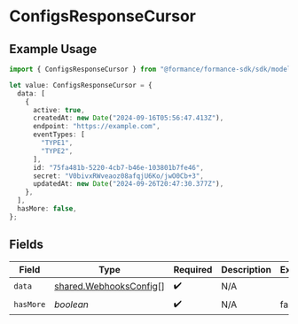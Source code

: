 # ConfigsResponseCursor

## Example Usage

```typescript
import { ConfigsResponseCursor } from "@formance/formance-sdk/sdk/models/shared";

let value: ConfigsResponseCursor = {
  data: [
    {
      active: true,
      createdAt: new Date("2024-09-16T05:56:47.413Z"),
      endpoint: "https://example.com",
      eventTypes: [
        "TYPE1",
        "TYPE2",
      ],
      id: "75fa481b-5220-4cb7-b46e-103801b7fe46",
      secret: "V0bivxRWveaoz08afqjU6Ko/jwO0Cb+3",
      updatedAt: new Date("2024-09-26T20:47:30.377Z"),
    },
  ],
  hasMore: false,
};
```

## Fields

| Field                                                                   | Type                                                                    | Required                                                                | Description                                                             | Example                                                                 |
| ----------------------------------------------------------------------- | ----------------------------------------------------------------------- | ----------------------------------------------------------------------- | ----------------------------------------------------------------------- | ----------------------------------------------------------------------- |
| `data`                                                                  | [shared.WebhooksConfig](../../../sdk/models/shared/webhooksconfig.md)[] | :heavy_check_mark:                                                      | N/A                                                                     |                                                                         |
| `hasMore`                                                               | *boolean*                                                               | :heavy_check_mark:                                                      | N/A                                                                     | false                                                                   |